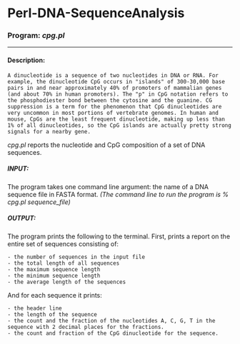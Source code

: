 # Perl-DNA-SequenceAnalysis


### Program: *cpg.pl*
___

#### Description:
    A dinucleotide is a sequence of two nucleotides in DNA or RNA. For example, the dinucleotide CpG occurs in "islands" of 300-30,000 base pairs in and near approximately 40% of promoters of mammalian genes (and about 70% in human promoters). The "p" in CpG notation refers to the phosphodiester bond between the cytosine and the guanine. CG suppression is a term for the phenomenon that CpG dinucleotides are very uncommon in most portions of vertebrate genomes. In human and mouse, CpGs are the least frequent dinucleotide, making up less than 1% of all dinucleotides, so the CpG islands are actually pretty strong signals for a nearby gene.
  
*cpg.pl* reports the nucleotide and CpG composition of a set of DNA sequences.

##### *INPUT*:
  The program takes one command line argument: the name of a DNA sequence file in FASTA format. 
    *(The command line to run the program is % cpg.pl sequence_file)*

##### *OUTPUT*:
  The program prints the following to the terminal. First, prints a report on the entire set of sequences consisting of:
  
    - the number of sequences in the input file
    - the total length of all sequences
    - the maximum sequence length
    - the minimum sequence length
    - the average length of the sequences

  And for each sequence it prints:
  
    - the header line
    - the length of the sequence
    - the count and the fraction of the nucleotides A, C, G, T in the sequence with 2 decimal places for the fractions.
    - the count and fraction of the CpG dinucleotide for the sequence.
